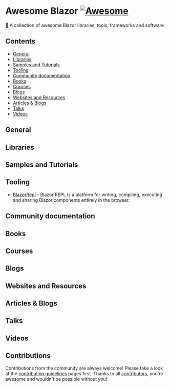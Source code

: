 # Awesome Blazor [![Awesome](https://cdn.rawgit.com/sindresorhus/awesome/d7305f38d29fed78fa85652e3a63e154dd8e8829/media/badge.svg)](https://awesome.re)

🐝 A collection of awesome Blazor libraries, tools, frameworks and software

## Contents

  - [General](#general)
  - [Libraries](#libraries)
  - [Samples and Tutorials](#samples-and-tutorials)
  - [Tooling](#tooling)
  - [Community documentation](#community-documentation)
  - [Books](#books)
  - [Courses](#courses)
  - [Blogs](#blogs)
  - [Websites and Resources](#websites-and-resources)
  - [Articles & Blogs](#articles--blogs)
  - [Talks](#talks)
  - [Videos](#videos)
  
## General

## Libraries

## Samples and Tutorials

## Tooling

- [BlazorRepl](https://github.com/BlazorRepl/BlazorRepl) - Blazor REPL is a platform for writing, compiling, executing and sharing Blazor components entirely in the browser. 

## Community documentation

## Books

## Courses

## Blogs

## Websites and Resources

## Articles & Blogs

## Talks 

## Videos





## Contributions

Contributions from the community are always welcome! Please take a look at the [contribution guidelines](https://github.com/hueifeng/awesome-blazor/blob/master/CONTRIBUTING.md) pages first. Thanks to all [contributors](https://github.com/hueifeng/awesome-blazor/graphs/contributors), you're awesome and wouldn't be possible without you!
